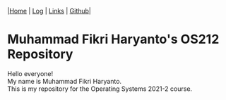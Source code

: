 |[Home](.) | [Log](TXT/mylog.txt) | [Links](LINKS/) | [Github](https://github.com/mfikriharyanto/os212/)|

# Muhammad Fikri Haryanto's OS212 Repository

Hello everyone!\
My name is Muhammad Fikri Haryanto.\
This is my repository for the Operating Systems 2021-2 course.
